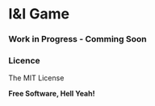 # I&I Game

### Work in Progress - Comming Soon

### Licence
The MIT License

**Free Software, Hell Yeah!**
